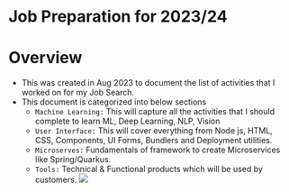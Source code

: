 # Job Preparation for 2023/24

# Overview
- This was created in Aug 2023 to document the list of activities that I worked on for my Job Search.
- This document is categorized into below sections
  - `Machine Learning:` This will capture all the activities that I should complete to learn ML, Deep Learning, NLP, Vision
  - `User Interface:` This will cover everything from Node js, HTML, CSS, Components, UI Forms, Bundlers and Deployment utilities.
  - `Microserves:` Fundamentals of framework to create Microservices like Spring/Quarkus.
  - `Tools:` Technical & Functional products which will be used by customers.
    [![](https://mermaid.ink/img/pako:eNpdlMFum0AQhl9lxNmpDBgbc4vtQ5qEKg2Oeqh7GMPYrFh23WVxhaK8exdYbGwkJDTfzGj-f4f9dFKZkRM5f2vMFAq9zlHpnQDzaKY5wbPcQ0Ko0hxWDXhTb9bToeDBhRjTnAmCV5MmmDjeJXjwUZGC70KTOmBKd9iHmKVKmpQzS6m6ozPYSsltNEadVwDTCH5Pv80n5g3-QI_eGp1LAW6HFkHPLEKRYQXepWpxIVxq3oDfF3lj9KMuTw3MImhRGNxUNVvZ2hH0sO0Y-pZVKSuYfuCtEzC31eOE-BUe-VHC4lq8nFr2tDW0F9fOMrfhdZJYXf4o-pxYRbNRcJtYMZ0WG3wnTHUrxXYY4m-qA8GlywASLVWzl7JoFdhmoWWrWmScVNUKsGUD2hBnZ1INhBe0HIbFM46UuYOVyUmZfbHqWuIN5GeNqqirkcYLeqn3pARpqmzLIBz3fK-5IXYR3DFZoTbH1ncMb8gvqYoDl_-se8ubIV_wUKD1bx7cTEJNyiUW1sNFOIZrLIlbB5c32jaocY8VWQ-78f0BPoqK7c1_15u48McsloKZs2ktW_Z9x_QJMylPxlPjHLjT61LPhuVbv8fguteJOuBMnJJUiSwz18Bnm7hzdE4l7ZzIfGZ0wJrrnbMTXyYVay2TRqROpFVNE6c-Zahpw_CosHSiA_LKRClr54z7q6W7Yb7-A3dGNKM?type=png)](https://mermaid.live/edit#pako:eNpdlMFum0AQhl9lxNmpDBgbc4vtQ5qEKg2Oeqh7GMPYrFh23WVxhaK8exdYbGwkJDTfzGj-f4f9dFKZkRM5f2vMFAq9zlHpnQDzaKY5wbPcQ0Ko0hxWDXhTb9bToeDBhRjTnAmCV5MmmDjeJXjwUZGC70KTOmBKd9iHmKVKmpQzS6m6ozPYSsltNEadVwDTCH5Pv80n5g3-QI_eGp1LAW6HFkHPLEKRYQXepWpxIVxq3oDfF3lj9KMuTw3MImhRGNxUNVvZ2hH0sO0Y-pZVKSuYfuCtEzC31eOE-BUe-VHC4lq8nFr2tDW0F9fOMrfhdZJYXf4o-pxYRbNRcJtYMZ0WG3wnTHUrxXYY4m-qA8GlywASLVWzl7JoFdhmoWWrWmScVNUKsGUD2hBnZ1INhBe0HIbFM46UuYOVyUmZfbHqWuIN5GeNqqirkcYLeqn3pARpqmzLIBz3fK-5IXYR3DFZoTbH1ncMb8gvqYoDl_-se8ubIV_wUKD1bx7cTEJNyiUW1sNFOIZrLIlbB5c32jaocY8VWQ-78f0BPoqK7c1_15u48McsloKZs2ktW_Z9x_QJMylPxlPjHLjT61LPhuVbv8fguteJOuBMnJJUiSwz18Bnm7hzdE4l7ZzIfGZ0wJrrnbMTXyYVay2TRqROpFVNE6c-Zahpw_CosHSiA_LKRClr54z7q6W7Yb7-A3dGNKM)
